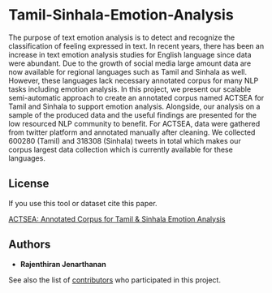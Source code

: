 # Tamil-Sinhala-Emotion-Analysis

  The purpose of text emotion analysis is to detect and recognize the classification of feeling expressed in text. In recent years, there has been an increase in text emotion analysis studies for English language since data were abundant. Due to the growth of social media large amount data are now available for regional languages such as Tamil and Sinhala as well. However, these languages lack necessary annotated corpus for many NLP tasks including emotion analysis. In this project, we present our scalable semi-automatic approach to create an annotated corpus named ACTSEA for Tamil and Sinhala to support emotion analysis. Alongside, our analysis on a sample of the produced data and the useful findings are presented for the low resourced NLP community to benefit. For ACTSEA, data were gathered from twitter platform and annotated manually after cleaning. We collected 600280 (Tamil) and 318308 (Sinhala) tweets in total which makes our corpus largest data collection which is currently available for these languages.

## License

If you use this tool or dataset cite this paper.

[ACTSEA: Annotated Corpus for Tamil & Sinhala Emotion Analysis](https://ieeexplore.ieee.org/document/8818760)

## Authors

* **Rajenthiran Jenarthanan**

See also the list of [contributors](https://github.com/Jenarthanan14/Tamil-Sinhala-Emotion-Analysis/contributors) who participated in this project.
